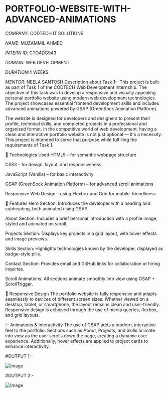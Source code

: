 # PORTFOLIO-WEBSITE-WITH-ADVANCED-ANIMATIONS
*COMPANY*: CODTECH IT SOLUTIONS 

*NAME*: MUZAMMIL AHMED 

*INTERN ID*: CTO4DG943

*DOMAIN*: WEB DEVELOPMENT

*DURATION*:4 WEEKS

*MENTOR*: NEELA SANTOSH 
Description about Task 1:-
This project is built as part of Task 1 of the CODTECH Web Development Internship. The objective of this task was to develop a responsive and visually appealing personal portfolio website using modern web development technologies. The project showcases essential frontend development skills and includes advanced animations powered by GSAP (GreenSock Animation Platform).

The website is designed for developers and designers to present their profile, technical skills, and completed projects in a professional and organized format. In the competitive world of web development, having a clean and interactive portfolio website is not just optional — it's a necessity. This project is intended to serve that purpose while fulfilling the requirements of Task 1.

🔧 Technologies Used
HTML5 – for semantic webpage structure

CSS3 – for design, layout, and responsiveness

JavaScript (Vanilla) – for basic interactivity

GSAP (GreenSock Animation Platform) – for advanced scroll animations

Responsive Web Design – using Flexbox and Grid for mobile-friendliness

🧠 Features
Hero Section: Introduces the developer with a heading and subheading, both animated using GSAP.

About Section: Includes a brief personal introduction with a profile image, styled and animated on scroll.

Projects Section: Displays key projects in a grid layout, with hover effects and image previews.

Skills Section: Highlights technologies known by the developer, displayed as badge-style pills.

Contact Section: Provides email and GitHub links for collaboration or hiring inquiries.

Scroll Animations: All sections animate smoothly into view using GSAP + ScrollTrigger.

📱 Responsive Design
The portfolio website is fully responsive and adapts seamlessly to devices of different screen sizes. Whether viewed on a desktop, tablet, or smartphone, the layout remains clean and user-friendly. Responsive design is achieved through the use of media queries, flexbox, and grid layouts.

✨ Animations & Interactivity
The use of GSAP adds a modern, interactive feel to the portfolio. Sections such as About, Projects, and Skills animate into view as the user scrolls down the page, creating a dynamic user experience. Additionally, hover effects are applied to project cards to enhance interactivity.


#OUTPUT 1:-


![Image](https://github.com/user-attachments/assets/05140a07-7591-4daf-b129-848a0809d81f)


#OUTPUT 2:-


![Image](https://github.com/user-attachments/assets/07648050-e744-438e-afa5-dc045930cb73)

